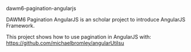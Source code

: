 dawm6-pagination-angularjs

DAWM6 Pagination AngularJS is an scholar project to introduce AngularJS Framework.

This project shows how to use pagination in AngularJS with: https://github.com/michaelbromley/angularUtilsu
